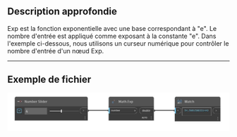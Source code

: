 ## Description approfondie
Exp est la fonction exponentielle avec une base correspondant à "e". Le nombre d'entrée est appliqué comme exposant à la constante "e". Dans l'exemple ci-dessous, nous utilisons un curseur numérique pour contrôler le nombre d'entrée d'un nœud Exp.
___
## Exemple de fichier

![Exp](./DSCore.Math.Exp_img.jpg)

